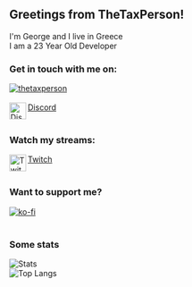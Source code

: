 ## Greetings from TheTaxPerson! 

I'm George and I live in Greece
<br />
I am a 23 Year Old Developer
<br />

### Get in touch with me on:
<a href="https://discord.gg/qvJy3dn7yH"><p><img align="center" src="https://discord.c99.nl/widget/theme-2/678950545230135308.png" alt="thetaxperson"/></a>
<br />
<br />
<img align="left" alt="Discord" src="https://cdn4.iconfinder.com/data/icons/logos-and-brands/512/91_Discord_logo_logos-512.png" height="30px" width="30px"/>[Discord](https://discord.gg/qvJy3dn7yH)
<br />
<br />

### Watch my streams:
<img align="left" alt="Twitch" src="https://assets.stickpng.com/images/580b57fcd9996e24bc43c540.png" height="30px" width="30px"/>[Twitch](https://twitch.tv/thetaxperson)
<br />
<br />


### Want to support me?
[![ko-fi](https://www.ko-fi.com/img/githubbutton_sm.svg)](https://ko-fi.com/thetaxperson)
<br />
<br />


### Some stats
![Stats](https://github-readme-stats.vercel.app/api?username=thetaxperson&show_icons=true&count_private=true&theme=cobalt)<br>
![Top Langs](https://github-readme-stats.vercel.app/api/top-langs/?username=thetaxperson&layout=compact&theme=cobalt)
